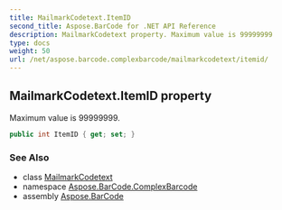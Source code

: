 ```yaml
---
title: MailmarkCodetext.ItemID
second_title: Aspose.BarCode for .NET API Reference
description: MailmarkCodetext property. Maximum value is 99999999
type: docs
weight: 50
url: /net/aspose.barcode.complexbarcode/mailmarkcodetext/itemid/
---
```

## MailmarkCodetext.ItemID property

Maximum value is 99999999.

```csharp
public int ItemID { get; set; }
```

### See Also

* class [MailmarkCodetext](../)
* namespace [Aspose.BarCode.ComplexBarcode](../../../aspose.barcode.complexbarcode/)
* assembly [Aspose.BarCode](../../../)


